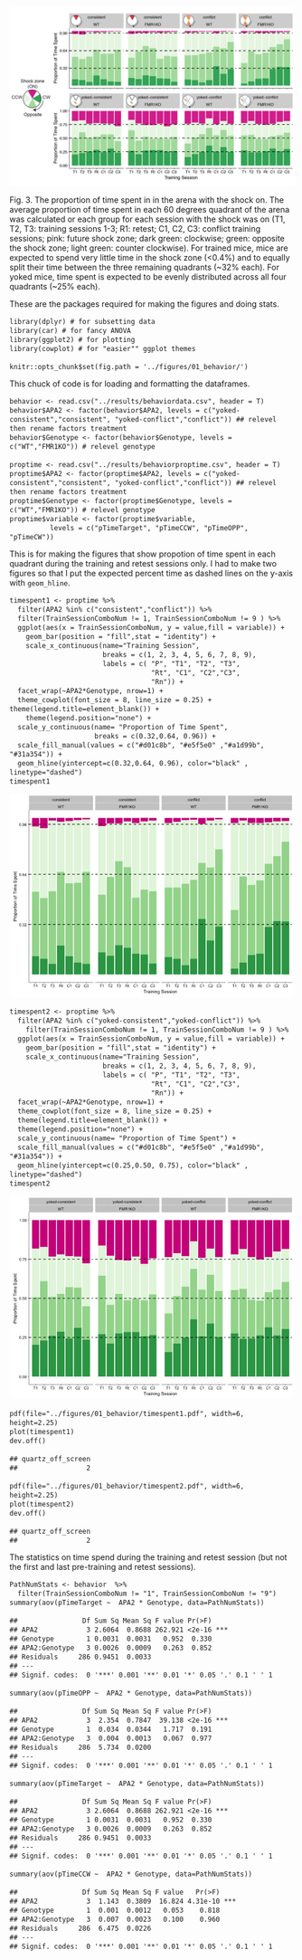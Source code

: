 ![](../figures/fig1-06.png)

Fig. 3. The proportion of time spent in in the arena with the shock on.
The average proportion of time spent in each 60 degrees quadrant of the
arena was calculated or each group for each session with the shock was
on (T1, T2, T3: training sessions 1-3; R1: retest; C1, C2, C3: conflict
training sessions; pink: future shock zone; dark green: clockwise;
green: opposite the shock zone; light green: counter clockwise). For
trained mice, mice are expected to spend very little time in the shock
zone (&lt;0.4%) and to equally split their time between the three
remaining quadrants (~32% each). For yoked mice, time spent is expected
to be evenly distributed across all four quadrants (~25% each).

These are the packages required for making the figures and doing stats.

    library(dplyr) # for subsetting data 
    library(car) # for fancy ANOVA
    library(ggplot2) # for plotting
    library(cowplot) # for "easier"" ggplot themes

    knitr::opts_chunk$set(fig.path = '../figures/01_behavior/')

This chuck of code is for loading and formatting the dataframes.

    behavior <- read.csv("../results/behaviordata.csv", header = T)
    behavior$APA2 <- factor(behavior$APA2, levels = c("yoked-consistent","consistent", "yoked-conflict","conflict")) ## relevel then rename factors treatment
    behavior$Genotype <- factor(behavior$Genotype, levels = c("WT","FMR1KO")) # relevel genotype

    proptime <- read.csv("../results/behaviorproptime.csv", header = T)
    proptime$APA2 <- factor(proptime$APA2, levels = c("yoked-consistent","consistent", "yoked-conflict","conflict")) ## relevel then rename factors treatment
    proptime$Genotype <- factor(proptime$Genotype, levels = c("WT","FMR1KO")) # relevel genotype
    proptime$variable <- factor(proptime$variable, 
              levels = c("pTimeTarget", "pTimeCCW", "pTimeOPP", "pTimeCW"))

This is for making the figures that show propotion of time spent in each
quadrant during the training and retest sessions only. I had to make two
figures so that I put the expected percent time as dashed lines on the
y-axis with `geom_hline`.

    timespent1 <- proptime %>%
      filter(APA2 %in% c("consistent","conflict")) %>%
      filter(TrainSessionComboNum != 1, TrainSessionComboNum != 9 ) %>%
      ggplot(aes(x = TrainSessionComboNum, y = value,fill = variable)) + 
        geom_bar(position = "fill",stat = "identity") +
        scale_x_continuous(name="Training Session", 
                           breaks = c(1, 2, 3, 4, 5, 6, 7, 8, 9),
                           labels = c( "P", "T1", "T2", "T3",
                                       "Rt", "C1", "C2","C3", 
                                       "Rn")) +
      facet_wrap(~APA2*Genotype, nrow=1) +
      theme_cowplot(font_size = 8, line_size = 0.25) +  theme(legend.title=element_blank()) +
        theme(legend.position="none") +
      scale_y_continuous(name= "Proportion of Time Spent",
                         breaks = c(0.32,0.64, 0.96)) +
      scale_fill_manual(values = c("#d01c8b", "#e5f5e0" ,"#a1d99b", "#31a354")) + 
      geom_hline(yintercept=c(0.32,0.64, 0.96), color="black" , linetype="dashed") 
    timespent1

![](../figures/01_behavior/unnamed-chunk-1-1.png)

    timespent2 <- proptime %>%
      filter(APA2 %in% c("yoked-consistent","yoked-conflict")) %>%
        filter(TrainSessionComboNum != 1, TrainSessionComboNum != 9 ) %>%
      ggplot(aes(x = TrainSessionComboNum, y = value,fill = variable)) + 
        geom_bar(position = "fill",stat = "identity") +
        scale_x_continuous(name="Training Session", 
                           breaks = c(1, 2, 3, 4, 5, 6, 7, 8, 9),
                           labels = c( "P", "T1", "T2", "T3",
                                       "Rt", "C1", "C2","C3", 
                                       "Rn")) +
      facet_wrap(~APA2*Genotype, nrow=1) +
      theme_cowplot(font_size = 8, line_size = 0.25) +
      theme(legend.title=element_blank()) +
      theme(legend.position="none") +
      scale_y_continuous(name= "Proportion of Time Spent") +
      scale_fill_manual(values = c("#d01c8b", "#e5f5e0" ,"#a1d99b", "#31a354")) + 
      geom_hline(yintercept=c(0.25,0.50, 0.75), color="black" , linetype="dashed")
    timespent2

![](../figures/01_behavior/unnamed-chunk-1-2.png)

    pdf(file="../figures/01_behavior/timespent1.pdf", width=6, height=2.25)
    plot(timespent1)
    dev.off()

    ## quartz_off_screen 
    ##                 2

    pdf(file="../figures/01_behavior/timespent2.pdf", width=6, height=2.25)
    plot(timespent2)
    dev.off()

    ## quartz_off_screen 
    ##                 2

The statistics on time spend during the training and retest session (but
not the first and last pre-training and retest sessions).

    PathNumStats <- behavior  %>% 
      filter(TrainSessionComboNum != "1", TrainSessionComboNum != "9") 
    summary(aov(pTimeTarget ~  APA2 * Genotype, data=PathNumStats))

    ##                Df Sum Sq Mean Sq F value Pr(>F)    
    ## APA2            3 2.6064  0.8688 262.921 <2e-16 ***
    ## Genotype        1 0.0031  0.0031   0.952  0.330    
    ## APA2:Genotype   3 0.0026  0.0009   0.263  0.852    
    ## Residuals     286 0.9451  0.0033                   
    ## ---
    ## Signif. codes:  0 '***' 0.001 '**' 0.01 '*' 0.05 '.' 0.1 ' ' 1

    summary(aov(pTimeOPP ~  APA2 * Genotype, data=PathNumStats))

    ##                Df Sum Sq Mean Sq F value Pr(>F)    
    ## APA2            3  2.354  0.7847  39.138 <2e-16 ***
    ## Genotype        1  0.034  0.0344   1.717  0.191    
    ## APA2:Genotype   3  0.004  0.0013   0.067  0.977    
    ## Residuals     286  5.734  0.0200                   
    ## ---
    ## Signif. codes:  0 '***' 0.001 '**' 0.01 '*' 0.05 '.' 0.1 ' ' 1

    summary(aov(pTimeTarget ~  APA2 * Genotype, data=PathNumStats))

    ##                Df Sum Sq Mean Sq F value Pr(>F)    
    ## APA2            3 2.6064  0.8688 262.921 <2e-16 ***
    ## Genotype        1 0.0031  0.0031   0.952  0.330    
    ## APA2:Genotype   3 0.0026  0.0009   0.263  0.852    
    ## Residuals     286 0.9451  0.0033                   
    ## ---
    ## Signif. codes:  0 '***' 0.001 '**' 0.01 '*' 0.05 '.' 0.1 ' ' 1

    summary(aov(pTimeCCW ~  APA2 * Genotype, data=PathNumStats))

    ##                Df Sum Sq Mean Sq F value   Pr(>F)    
    ## APA2            3  1.143  0.3809  16.824 4.31e-10 ***
    ## Genotype        1  0.001  0.0012   0.053    0.818    
    ## APA2:Genotype   3  0.007  0.0023   0.100    0.960    
    ## Residuals     286  6.475  0.0226                     
    ## ---
    ## Signif. codes:  0 '***' 0.001 '**' 0.01 '*' 0.05 '.' 0.1 ' ' 1
